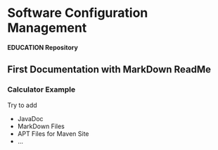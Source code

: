 # Software Configuration Management #

**EDUCATION Repository**

## First Documentation with MarkDown ReadMe ##

### Calculator Example ###

Try to add 
- JavaDoc
- MarkDown Files
- APT Files for Maven Site
- ...
